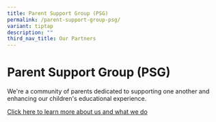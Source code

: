 ```yaml
---
title: Parent Support Group (PSG)
permalink: /parent-support-group-psg/
variant: tiptap
description: ""
third_nav_title: Our Partners
---
```

<h1>Parent Support Group (PSG)</h1>
<p>We're a community of parents dedicated to supporting one another and enhancing
our children's educational experience.</p>
<p><a href="https://sites.google.com/view/vpspsg/home" rel="noopener nofollow" target="_blank">Click here to learn more about us and what we do</a>
</p>
<p></p>